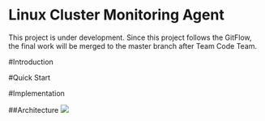 # Linux Cluster Monitoring Agent
This project is under development. Since this project follows the GitFlow, the final work will be merged to the master branch after Team Code Team.

#Introduction

#Quick Start

#Implementation

##Architecture
![](/assets/linux-sql-architecture.jpg)
